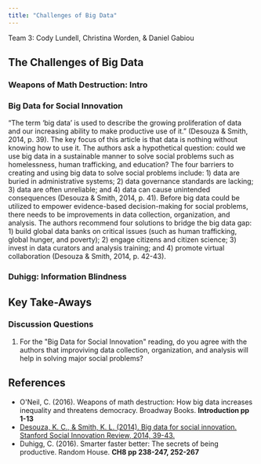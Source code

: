 ```yaml
---
title: "Challenges of Big Data"
---
```


Team 3: Cody Lundell, Christina Worden, & Daniel Gabiou

## The Challenges of Big Data 

### Weapons of Math Destruction: Intro

### Big Data for Social Innovation
“The term ‘big data’ is used to describe the growing proliferation of data and our increasing ability to make productive use of it.” (Desouza & Smith, 2014, p. 39). The key focus of this article is that data is nothing without knowing how to use it. The authors ask a hypothetical question: could we use big data in a sustainable manner to solve social problems such as homelessness, human trafficking, and education? The four barriers to creating and using big data to solve social problems include: 1) data are buried in administrative systems; 2) data governance standards are lacking; 3) data are often unreliable; and 4) data can cause unintended consequences (Desouza & Smith, 2014, p. 41). Before big data could be utilized to empower evidence-based decision-making for social problems, there needs to be improvements in data collection, organization, and analysis. The authors recommend four solutions to bridge the big data gap: 1) build global data banks on critical issues (such as human trafficking, global hunger, and poverty); 2) engage citizens and citizen science; 3) invest in data curators and analysis training; and 4) promote virtual collaboration (Desouza & Smith, 2014, p. 42-43).

### Duhigg: Information Blindness



## Key Take-Aways

### Discussion Questions
1) For the "Big Data for Social Innovation" reading, do you agree with the authors that improviving data collection, organization, and analysis will help in solving major social problems?

## References


* O'Neil, C. (2016). Weapons of math destruction: How big data increases inequality and threatens democracy. Broadway Books. **Introduction pp 1-13**
* [Desouza, K. C., & Smith, K. L. (2014). Big data for social innovation. Stanford Social Innovation Review, 2014, 39-43.](https://ssir.org/articles/entry/big_data_for_social_innovation#)  
* Duhigg, C. (2016). Smarter faster better: The secrets of being productive. Random House. **CH8 pp 238-247, 252-267**   


